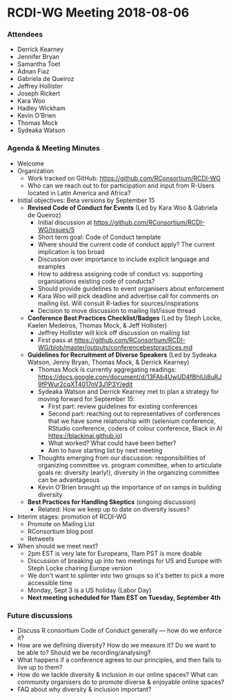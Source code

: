 # RCDI-WG Meeting 2018-08-06

### Attendees

* Derrick Kearney
* Jennifer Bryan
* Samantha Toet
* Adnan Fiaz
* Gabriela de Queiroz
* Jeffrey Hollister
* Joseph Rickert
* Kara Woo
* Hadley Wickham
* Kevin O’Brien
* Thomas Mock
* Sydeaka Watson

### Agenda & Meeting Minutes

* Welcome
* Organization
    + Work tracked on GitHub: https://github.com/RConsortium/RCDI-WG
    + Who can we reach out to for participation and input from R-Users located in Latin America and Africa?
* Initial objectives: Beta versions by September 15
    + **Revised Code of Conduct for Events** (Led by Kara Woo & Gabriela de Queiroz)
        + Initial discussion at https://github.com/RConsortium/RCDI-WG/issues/5 
        + Short term goal: Code of Conduct template
        + Where should the current code of conduct apply? The current implication is too broad
        + Discussion over importance to include explicit language and examples
        + How to address assigning code of conduct vs. supporting organisations existing code of conducts?
        + Should provide guidelines to event organisers about enforcement
        + Kara Woo will pick deadline and advertise call for comments on mailing list. Will consult R-ladies for sources/inspirations
        + Decision to move discussion to mailing list/issue thread
    + **Conference Best Practices Checklist/Badges** (Led by Steph Locke, Kaelen Medeiros,  Thomas Mock, & Jeff Hollister)
        + Jeffrey Hollister will kick off discussion on mailing list
        + First pass at https://github.com/RConsortium/RCDI-WG/blob/master/outputs/conferencebestpractices.md
    + **Guidelines for Recruitment of Diverse Speakers** (Led by Sydeaka Watson, Jenny Bryan, Thomas Mock, & Derrick Kearney)
        + Thomas Mock is currently aggregating readings: https://docs.google.com/document/d/13FAb4UwUD4fBhlUi8uRJ9fPWur2cqXT4017nV3J1P3Y/edit
        + Sydeaka Watson and Derrick Kearney met to plan a strategy for moving forward for September 15:
            + First part: review guidelines for existing conferences
            + Second part: reaching out to representatives of conferences that we have some relationship with (selenium conference, RStudio conference, coders of colour conference, Black in AI https://blackinai.github.io)
            + What worked? What could have been better?
            + Aim to have starting list by next meeting
        + Thoughts emerging from our discussion: responsibilities of organizing committee vs. program committee, when to articulate goals re: diversity (early!), diversity in the organizing committee can be advantageous
        + Kevin O’Brien brought up the importance of on ramps in building diversity 
    + **Best Practices for Handling Skeptics** (ongoing discussion)
        + Related: How we keep up to date on diversity issues?
* Interim stages: promotion of RCDI-WG
    + Promote on Mailing List
    + RConsortium blog post
    + Retweets
* When should we meet next?
    + 2pm EST is very late for Europeans, 11am PST is more doable
    + Discussion of breaking up into two meetings for US and Europe with Steph Locke chairing Europe version
    + We don't want to splinter into two groups so it's better to pick a more accessible time 
    + Monday, Sept 3 is a US holiday (Labor Day)
    + **Next meeting scheduled for 11am EST on Tuesday, September 4th**

### Future discussions
* Discuss R consortium Code of Conduct generally — how do we enforce it?
* How are we defining diversity? How do we measure it? Do we want to be able to? Should we be recording/analysing?
* What happens if a conference agrees to our principles, and then fails to live up to them?
* How do we tackle diversity & inclusion in our online spaces? What can community organisers do to promote diverse & enjoyable online spaces?
* FAQ about why diversity & inclusion important?
    




